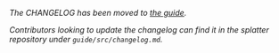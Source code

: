 *The CHANGELOG has been moved to [the guide](https://guide.splatter.cc/changelog.html).*

*Contributors looking to update the changelog can find it in the splatter repository under `guide/src/changelog.md`.*
